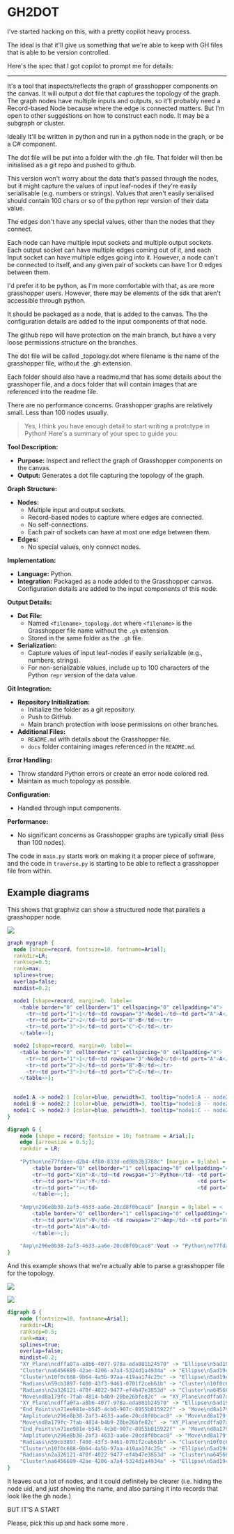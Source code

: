# GH2DOT

I've started hacking on this, with a pretty copilot heavy process.

The ideal is that it'll give us something that we're able to keep with GH files that is able to be version controlled.

Here's the spec that I got copilot to prompt me for details:

---

It's a tool that inspects/reflects the graph of grasshopper components on the canvas.
It will output a dot file that captures the topology of the graph. 
The graph nodes have multiple inputs and outputs, so it'll probably need a Record-based Node because where the edge is connected matters. But I'm open to other suggestions on how to construct each node. It may be a subgraph or cluster.

Ideally It'll be written in python and run in a python node in the graph, or be a C# component.

The dot file will be put into a folder with the .gh file. That folder will then be initialised as a git repo and pushed to github.

This version won't worry about the data that's passed through the nodes, but it might capture the values of input leaf-nodes if they're easily serialisable (e.g. numbers or strings). Values that aren't easily serialised should contain 100 chars or so of the python repr version of their data value.

The edges don't have any special values, other than the nodes that they connect.

Each node can have multiple input sockets and multiple output sockets.
Each output socket can have multiple edges coming out of it, and each Input socket can have multiple edges going into it. 
However, a node can't be connected to itself, and any given pair of sockets can have 1 or 0 edges between them.

I'd prefer it to be python, as I'm more comfortable with that, as are more grasshopper users. However, there may be elements of the sdk that aren't accessible through python.

It should be packaged as a node, that is added to the canvas. The the configuration details are added to the input components of that node. 

The github repo will have protection on the main branch, but have a very loose permissions structure on the branches.

The dot file will be called <filename>_topology.dot where filename is the name of the grasshopper file, without the .gh extension. 

Each folder should also have a readme.md that has some details about the grasshoper file, and a docs folder that will contain images that are referenced into the readme file.

There are no performance concerns. Grasshopper graphs are relatively small. Less than 100 nodes usually.

> Yes, I think you have enough detail to start writing a prototype in Python! Here's a summary of your spec to guide you:


**Tool Description:**
- **Purpose:** Inspect and reflect the graph of Grasshopper components on the canvas.
- **Output:** Generates a dot file capturing the topology of the graph.

**Graph Structure:**
- **Nodes:** 
  - Multiple input and output sockets.
  - Record-based nodes to capture where edges are connected.
  - No self-connections.
  - Each pair of sockets can have at most one edge between them.
- **Edges:** 
  - No special values, only connect nodes.

**Implementation:**
- **Language:** Python.
- **Integration:** Packaged as a node added to the Grasshopper canvas. Configuration details are added to the input components of this node.

**Output Details:**
- **Dot File:**
  - Named `<filename>_topology.dot` where `<filename>` is the Grasshopper file name without the `.gh` extension.
  - Stored in the same folder as the `.gh` file.
- **Serialization:**
  - Capture values of input leaf-nodes if easily serializable (e.g., numbers, strings).
  - For non-serializable values, include up to 100 characters of the Python `repr` version of the data value.

**Git Integration:**
- **Repository Initialization:**
  - Initialize the folder as a git repository.
  - Push to GitHub.
  - Main branch protection with loose permissions on other branches.
- **Additional Files:**
  - `README.md` with details about the Grasshopper file.
  - `docs` folder containing images referenced in the `README.md`.

**Error Handling:**
- Throw standard Python errors or create an error node colored red.
- Maintain as much topology as possible.

**Configuration:**
- Handled through input components.

**Performance:**
- No significant concerns as Grasshopper graphs are typically small (less than 100 nodes).

The code in `main.py` starts work on making it a proper piece of software, and the code in `traverse.py` is starting to be able to reflect a grasshopper file from within.

## Example diagrams

This shows that graphviz can show a structured node that parallels a grasshopper node.

![](docs/structured_nodes.png)

``` dot
graph mygraph {
  node [shape=record, fontsize=10, fontname=Arial];
  rankdir=LR;
  ranksep=0.5;
  rank=max;
  splines=true;
  overlap=false;
  mindist=0.2;

  node1 [shape=record, margin=0, label=<
    <table border="0" cellborder="1" cellspacing="0" cellpadding="4">
      <tr><td port="1">1</td><td rowspan="3">Node1</td><td port="A">A</td></tr>
      <tr><td port="2">2</td><td port="B">B</td></tr>
      <tr><td port="3">3</td><td port="C">C</td></tr>
    </table>>];

  node2 [shape=record, margin=0, label=<
    <table border="0" cellborder="1" cellspacing="0" cellpadding="4">
      <tr><td port="1">1</td><td rowspan="3">Node2</td><td port="A">A</td></tr>
      <tr><td port="2">2</td><td port="B">B</td></tr>
      <tr><td port="3">3</td><td port="C">C</td></tr>
    </table>>];
    

  node1:A -> node2:1 [color=blue, penwidth=3, tooltip="node1:A -- node2:1", URL="#"];
  node1:B -> node2:2 [color=blue, penwidth=3, tooltip="node1:B -- node2:2", URL="#"];
  node1:C -> node2:3 [color=blue, penwidth=3, tooltip="node1:C -- node2:3", URL="#"];
}
```

``` dot
digraph G {
    node [shape = record; fontsize = 10; fontname = Arial;];
    edge [arrowsize = 0.5;];
    rankdir = LR;
    
    "Python\ne77fdaee-d2b4-4f80-833d-ed08b2b3788c" [margin = 0;label = <
        <table border="0" cellborder="1" cellspacing="0" cellpadding="4">
        <tr><td port="Xin">X</td><td rowspan="3">Python</td> <td port="OUTout">out</td></tr>
        <tr><td port="Yin">Y</td>                            <td port="NODESout">nodes</td></tr>
        <tr><td port=""></td>                                <td port="EDGESout">edges</td></tr>
        </table>>;];
    
    "Amp\n296e8b38-2af3-4633-aa6e-20cd8f0bcac8" [margin = 0;label = <
        <table border="0" cellborder="1" cellspacing="0" cellpadding="4">
        <tr><td port="Vin">V</td> <td rowspan="2">Amp</td> <td port="Vout">V</td></tr>
        <tr><td port="Ain">A</td>                                                </tr>
        </table>>;];
    
    "Amp\n296e8b38-2af3-4633-aa6e-20cd8f0bcac8":Vout -> "Python\ne77fdaee-d2b4-4f80-833d-ed08b2b3788c":Xin;
}
```

And this example shows that we're actually able to parse a grasshopper file for the topology.

![](docs/nodes_from_gh.png)

![](docs/GH_source_file.PNG)

``` dot
digraph G {
    node [fontsize=10, fontname=Arial];
    rankdir=LR;
    ranksep=0.5;
    rank=max;
    splines=true;
    overlap=false;
    mindist=0.2;
    "XY_Plane\ncdffa07a-a8b6-4077-978a-eda881b24570" -> "Ellipse\n5ad19c48-1e9f-4067-8bc7-fa66cd4a694e"
    "Cluster\na6456689-42ae-4206-a7a4-5324d1a4934a" -> "Ellipse\n5ad19c48-1e9f-4067-8bc7-fa66cd4a694e"
    "Cluster\n10f0c688-9b64-4a5b-97aa-419aa174c25c" -> "Ellipse\n5ad19c48-1e9f-4067-8bc7-fa66cd4a694e"
    "Radians\n59cb3897-f400-43f3-9461-0701f2ceb61b" -> "Cluster\n10f0c688-9b64-4a5b-97aa-419aa174c25c"
    "Radians\n2a326121-470f-4022-9477-ef4b47e3853d" -> "Cluster\na6456689-42ae-4206-a7a4-5324d1a4934a"
    "Move\nd8a179fc-7fab-4814-b4b9-20be26bfe82c" -> "XY_Plane\ncdffa07a-a8b6-4077-978a-eda881b24570"
    "XY_Plane\ncdffa07a-a8b6-4077-978a-eda881b24570" -> "Ellipse\n5ad19c48-1e9f-4067-8bc7-fa66cd4a694e"
    "End_Points\n71ee981e-b545-4cb0-907c-8955b015922f" -> "Move\nd8a179fc-7fab-4814-b4b9-20be26bfe82c"
    "Amplitude\n296e8b38-2af3-4633-aa6e-20cd8f0bcac8" -> "Move\nd8a179fc-7fab-4814-b4b9-20be26bfe82c"
    "Move\nd8a179fc-7fab-4814-b4b9-20be26bfe82c" -> "XY_Plane\ncdffa07a-a8b6-4077-978a-eda881b24570"
    "End_Points\n71ee981e-b545-4cb0-907c-8955b015922f" -> "Move\nd8a179fc-7fab-4814-b4b9-20be26bfe82c"
    "Amplitude\n296e8b38-2af3-4633-aa6e-20cd8f0bcac8" -> "Move\nd8a179fc-7fab-4814-b4b9-20be26bfe82c"
    "Radians\n59cb3897-f400-43f3-9461-0701f2ceb61b" -> "Cluster\n10f0c688-9b64-4a5b-97aa-419aa174c25c"
    "Cluster\n10f0c688-9b64-4a5b-97aa-419aa174c25c" -> "Ellipse\n5ad19c48-1e9f-4067-8bc7-fa66cd4a694e"
    "Radians\n2a326121-470f-4022-9477-ef4b47e3853d" -> "Cluster\na6456689-42ae-4206-a7a4-5324d1a4934a"
    "Cluster\na6456689-42ae-4206-a7a4-5324d1a4934a" -> "Ellipse\n5ad19c48-1e9f-4067-8bc7-fa66cd4a694e"
}
```

It leaves out a lot of nodes, and it could definitely be clearer (i.e. hiding the node uid, and just showing the name, and also parsing it into records that look like the gh node.)

BUT IT'S A START

Please, pick this up and hack some more
.